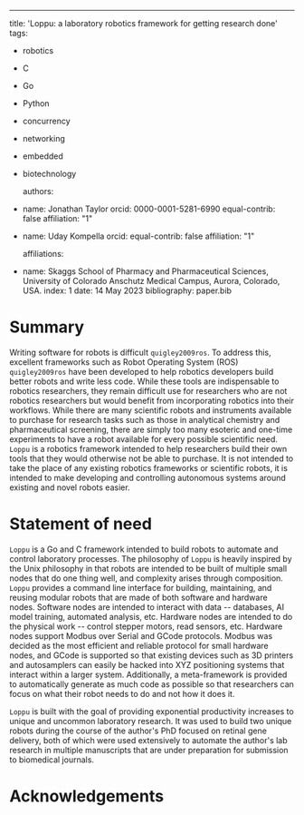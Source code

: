 ---
title: 'Loppu: a laboratory robotics framework for getting research done'
tags:

- robotics
- C
- Go
- Python
- concurrency
- networking
- embedded
- biotechnology

  authors:
- name: Jonathan Taylor
  orcid: 0000-0001-5281-6990
  equal-contrib: false
  affiliation: "1"  
 
- name: Uday Kompella
  orcid: 
  equal-contrib: false
  affiliation: "1"  
 
  affiliations:
- name: Skaggs School of Pharmacy and Pharmaceutical Sciences, University of Colorado Anschutz Medical Campus, Aurora, Colorado, USA.
  index: 1
  date: 14 May 2023
  bibliography: paper.bib

# Summary

Writing software for robots is difficult `quigley2009ros`. To address this,
excellent frameworks such as Robot Operating System (ROS) `quigley2009ros` have
been developed to help robotics developers build better robots and write less
code. While these tools are indispensable to robotics researchers, they
remain difficult use for researchers who are not robotics researchers but
would benefit from incorporating robotics into their workflows. While there
are many scientific robots and instruments available to purchase for research
tasks such as those in analytical chemistry and pharmaceutical screening, there
are simply too many esoteric and one-time experiments to have a robot available
for every possible scientific need. `Loppu` is a robotics framework intended 
to help researchers build their own tools that they would otherwise not be 
able to purchase. It is not intended to take the place of any existing 
robotics frameworks or scientific robots, it is intended to make developing 
and controlling autonomous systems around existing and novel robots easier.

# Statement of need

`Loppu` is a Go and C framework intended to build robots to automate and
control laboratory processes. The philosophy of `Loppu` is heavily inspired
by the Unix philosophy in that robots are intended to be built of multiple
small nodes that do one thing well, and complexity arises through composition.
`Loppu` provides a command line interface for building, maintaining, and
reusing modular robots that are made of both software and hardware nodes.
Software nodes are intended to interact with data -- databases, AI model
training, automated analysis, etc. Hardware nodes are intended to
do the physical work -- control stepper motors, read sensors, etc. Hardware
nodes support Modbus over Serial and GCode protocols. Modbus was decided as
the most efficient and reliable protocol for small hardware nodes, and GCode
is supported so that existing devices such as 3D printers and autosamplers can 
easily be hacked into XYZ positioning systems that interact within a larger 
system. Additionally, a meta-framework is provided to automatically generate 
as much code as possible so that researchers can focus on what their robot 
needs to do and not how it does it.

`Loppu` is built with the goal of providing exponential productivity 
increases to unique and uncommon laboratory research. It was used to build two 
unique robots during the course of the author's PhD focused on retinal gene 
delivery, both of which were used extensively to automate the author's lab 
research in multiple manuscripts that are under preparation for submission 
to biomedical journals. 

# Acknowledgements
